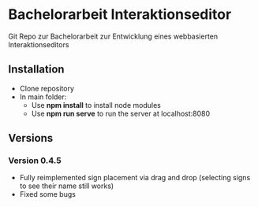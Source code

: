 # Bachelorarbeit Interaktionseditor

Git Repo zur Bachelorarbeit zur Entwicklung eines webbasierten Interaktionseditors

## Installation

- Clone repository
- In main folder:
	- Use **npm install** to install node modules
	- Use **npm run serve** to run the server at localhost:8080

## Versions

### Version 0.4.5
- Fully reimplemented sign placement via drag and drop (selecting signs to see their name still works)
- Fixed some bugs